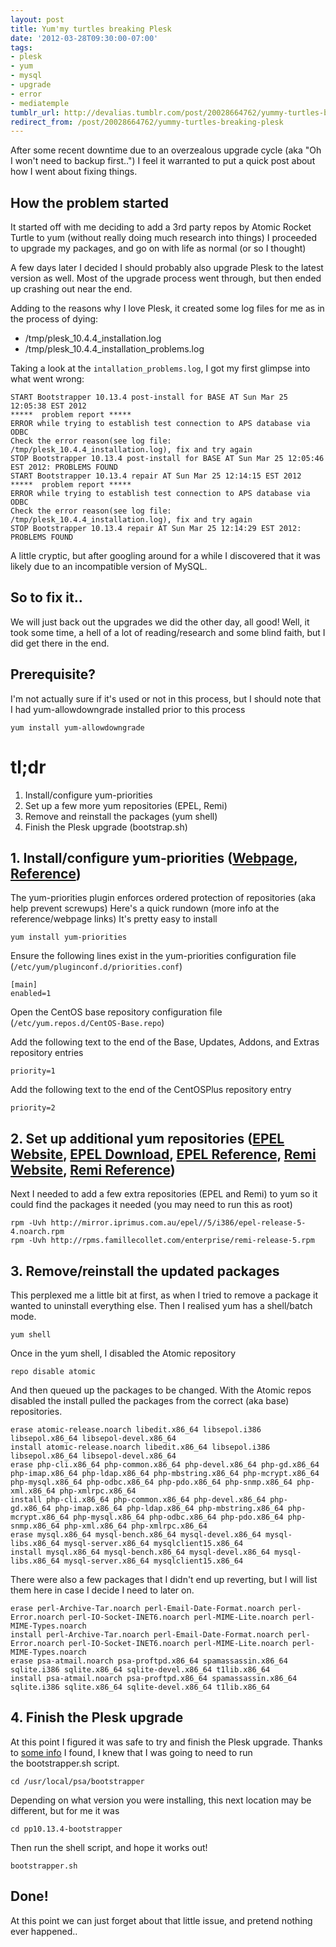 ```yaml
---
layout: post
title: Yum'my turtles breaking Plesk
date: '2012-03-28T09:30:00-07:00'
tags:
- plesk
- yum
- mysql
- upgrade
- error
- mediatemple
tumblr_url: http://devalias.tumblr.com/post/20028664762/yummy-turtles-breaking-plesk
redirect_from: /post/20028664762/yummy-turtles-breaking-plesk
---
```

After some recent downtime due to an overzealous upgrade cycle (aka "Oh I won't need to backup first..") I feel it warranted to put a quick post about how I went about fixing things.

## How the problem started

It started off with me deciding to add a 3rd party repos by Atomic Rocket Turtle to yum (without really doing much research into things) I proceeded to upgrade my packages, and go on with life as normal (or so I thought)

A few days later I decided I should probably also upgrade Plesk to the latest version as well. Most of the upgrade process went through, but then ended up crashing out near the end.

Adding to the reasons why I love Plesk, it created some log files for me as in the process of dying:

* /tmp/plesk_10.4.4_installation.log
* /tmp/plesk_10.4.4_installation_problems.log

Taking a look at the `intallation_problems.log`, I got my first glimpse into what went wrong:

```
START Bootstrapper 10.13.4 post-install for BASE AT Sun Mar 25 12:05:38 EST 2012
*****  problem report *****
ERROR while trying to establish test connection to APS database via ODBC
Check the error reason(see log file: /tmp/plesk_10.4.4_installation.log), fix and try again
STOP Bootstrapper 10.13.4 post-install for BASE AT Sun Mar 25 12:05:46 EST 2012: PROBLEMS FOUND
START Bootstrapper 10.13.4 repair AT Sun Mar 25 12:14:15 EST 2012
*****  problem report *****
ERROR while trying to establish test connection to APS database via ODBC
Check the error reason(see log file: /tmp/plesk_10.4.4_installation.log), fix and try again
STOP Bootstrapper 10.13.4 repair AT Sun Mar 25 12:14:29 EST 2012: PROBLEMS FOUND
```

A little cryptic, but after googling around for a while I discovered that it was likely due to an incompatible version of MySQL.

## So to fix it..

We will just back out the upgrades we did the other day, all good! Well, it took some time, a hell of a lot of reading/research and some blind faith, but I did get there in the end.

## Prerequisite?

I'm not actually sure if it's used or not in this process, but I should note that I had yum-allowdowngrade installed prior to this process

`yum install yum-allowdowngrade`

# tl;dr

1. Install/configure yum-priorities
2. Set up a few more yum repositories (EPEL, Remi)
3. Remove and reinstall the packages (yum shell)
4. Finish the Plesk upgrade (bootstrap.sh)

## 1. Install/configure yum-priorities ([Webpage](https://wiki.centos.org/PackageManagement/Yum/Priorities), [Reference](http://dev.antoinesolutions.com/yum-priorities))

The yum-priorities plugin enforces ordered protection of repositories (aka help prevent screwups) Here's a quick rundown (more info at the reference/webpage links)
It's pretty easy to install

`yum install yum-priorities`

Ensure the following lines exist in the yum-priorities configuration file (`/etc/yum/pluginconf.d/priorities.conf`)

```
[main]
enabled=1
```

Open the CentOS base repository configuration file (`/etc/yum.repos.d/CentOS-Base.repo`)

Add the following text to the end of the Base, Updates, Addons, and Extras repository entries

```
priority=1
```

Add the following text to the end of the CentOSPlus repository entry

```
priority=2
```

## 2. Set up additional yum repositories ([EPEL Website](https://fedoraproject.org/wiki/EPEL/FAQ#What_is_EPEL.3F), [EPEL Download](http://mirror.sfo12.us.leaseweb.net/epel/), [EPEL Reference](http://dev.antoinesolutions.com/epel-repository), [Remi Website](http://blog.famillecollet.com/pages/Config-en), [Remi Reference](http://dev.antoinesolutions.com/remi-repository))

Next I needed to add a few extra repositories (EPEL and Remi) to yum so it could find the packages it needed (you may need to run this as root)

```
rpm -Uvh http://mirror.iprimus.com.au/epel//5/i386/epel-release-5-4.noarch.rpm
rpm -Uvh http://rpms.famillecollet.com/enterprise/remi-release-5.rpm
```

## 3. Remove/reinstall the updated packages

This perplexed me a little bit at first, as when I tried to remove a package it wanted to uninstall everything else. Then I realised yum has a shell/batch mode.

`yum shell`

Once in the yum shell, I disabled the Atomic repository

`repo disable atomic`

And then queued up the packages to be changed. With the Atomic repos disabled the install pulled the packages from the correct (aka base) repositories.

```
erase atomic-release.noarch libedit.x86_64 libsepol.i386 libsepol.x86_64 libsepol-devel.x86_64
install atomic-release.noarch libedit.x86_64 libsepol.i386 libsepol.x86_64 libsepol-devel.x86_64
erase php-cli.x86_64 php-common.x86_64 php-devel.x86_64 php-gd.x86_64 php-imap.x86_64 php-ldap.x86_64 php-mbstring.x86_64 php-mcrypt.x86_64 php-mysql.x86_64 php-odbc.x86_64 php-pdo.x86_64 php-snmp.x86_64 php-xml.x86_64 php-xmlrpc.x86_64
install php-cli.x86_64 php-common.x86_64 php-devel.x86_64 php-gd.x86_64 php-imap.x86_64 php-ldap.x86_64 php-mbstring.x86_64 php-mcrypt.x86_64 php-mysql.x86_64 php-odbc.x86_64 php-pdo.x86_64 php-snmp.x86_64 php-xml.x86_64 php-xmlrpc.x86_64
erase mysql.x86_64 mysql-bench.x86_64 mysql-devel.x86_64 mysql-libs.x86_64 mysql-server.x86_64 mysqlclient15.x86_64
install mysql.x86_64 mysql-bench.x86_64 mysql-devel.x86_64 mysql-libs.x86_64 mysql-server.x86_64 mysqlclient15.x86_64
```

There were also a few packages that I didn't end up reverting, but I will list them here in case I decide I need to later on.

```
erase perl-Archive-Tar.noarch perl-Email-Date-Format.noarch perl-Error.noarch perl-IO-Socket-INET6.noarch perl-MIME-Lite.noarch perl-MIME-Types.noarch
install perl-Archive-Tar.noarch perl-Email-Date-Format.noarch perl-Error.noarch perl-IO-Socket-INET6.noarch perl-MIME-Lite.noarch perl-MIME-Types.noarch
erase psa-atmail.noarch psa-proftpd.x86_64 spamassassin.x86_64 sqlite.i386 sqlite.x86_64 sqlite-devel.x86_64 t1lib.x86_64
install psa-atmail.noarch psa-proftpd.x86_64 spamassassin.x86_64 sqlite.i386 sqlite.x86_64 sqlite-devel.x86_64 t1lib.x86_64
```

## 4. Finish the Plesk upgrade

At this point I figured it was safe to try and finish the Plesk upgrade. Thanks to [some info](https://mediatemple.net/community/products/dv/204645040/how-do-i-upgrade-plesk) I found, I knew that I was going to need to run the bootstrapper.sh script. 

`cd /usr/local/psa/bootstrapper`

Depending on what version you were installing, this next location may be different, but for me it was

`cd pp10.13.4-bootstrapper`

Then run the shell script, and hope it works out!

`bootstrapper.sh`

## Done!

At this point we can just forget about that little issue, and pretend nothing ever happened..
